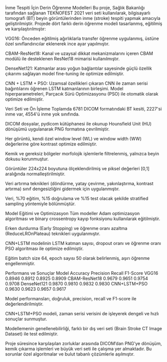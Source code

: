İnme Tespiti İçin Derin Öğrenme Modelleri
Bu proje, Sağlık Bakanlığı tarafından sağlanan TEKNOFEST 2021 veri seti kullanılarak, bilgisayarlı tomografi (BT) beyin görüntülerinden inme (stroke) tespiti yapmak amacıyla geliştirilmiştir. Projede dört farklı derin öğrenme modeli tasarlanmış, eğitilmiş ve karşılaştırılmıştır:

VGG16: Önceden eğitilmiş ağırlıklarla transfer öğrenme uygulanmış, üstüne özel sınıflandırıcılar eklenerek ince ayar yapılmıştır.

CBAM-ResNet18: Kanal ve uzaysal dikkat mekanizmalarını içeren CBAM modülü ile desteklenen ResNet18 mimarisi kullanılmıştır.

DenseNet121: Katmanlar arası yoğun bağlantılar sayesinde güçlü özellik çıkarımı sağlayan model fine-tuning ile optimize edilmiştir.

CNN + LSTM + PSO: Uzamsal özellikleri çıkaran CNN ile zaman serisi bağıntılarını öğrenen LSTM katmanlarının birleşimi. Model hiperparametreleri, Parçacık Sürü Optimizasyonu (PSO) ile otomatik olarak optimize edilmiştir.

Veri Seti ve Ön İşleme
Toplamda 6781 DICOM formatındaki BT kesiti, 2227'si inme var, 4554'ü inme yok sınıfında.

DICOM dosyalar, pydicom kütüphanesi ile okunup Hounsfield Unit (HU) dönüşümü uygulanarak PNG formatına çevrilmiştir.

Her görüntü, kendi özel window level (WL) ve window width (WW) değerlerine göre kontrast optimize edilmiştir.

Kemik ve gereksiz bölgeler morfolojik işlemlerle filtrelenmiş, yalnızca beyin dokusu korunmuştur.

Görüntüler 224x224 boyutuna ölçeklendirilmiş ve piksel değerleri [0,1] aralığında normalleştirilmiştir.

Veri artırma teknikleri (döndürme, yatay çevirme, yakınlaştırma, kontrast artırma) sınıf dengesizliğini gidermek için uygulanmıştır.

Veri, %70 eğitim, %15 doğrulama ve %15 test olacak şekilde stratified sampling yöntemiyle bölünmüştür.

Model Eğitimi ve Optimizasyon
Tüm modeller Adam optimizasyon algoritması ve binary crossentropy kayıp fonksiyonu kullanılarak eğitilmiştir.

Erken durdurma (Early Stopping) ve öğrenme oranı azaltma (ReduceLROnPlateau) teknikleri uygulanmıştır.

CNN+LSTM modelinin LSTM katman sayısı, dropout oranı ve öğrenme oranı PSO algoritması ile optimize edilmiştir.

Eğitim batch size 64, epoch sayısı 50 olarak belirlenmiş, aşırı öğrenme engellenmiştir.

Performans ve Sonuçlar
Model	Accuracy	Precision	Recall	F1-Score
VGG16	0.8946	0.8912	0.8925	0.8909
CBAM-ResNet18	0.9679	0.9651	0.9754	0.9708
DenseNet121	0.9870	0.9810	0.9832	0.9830
CNN+LSTM+PSO	0.9630	0.9623	0.9657	0.9617

Model performansları, doğruluk, precision, recall ve F1-score ile değerlendirilmiştir.

CNN+LSTM+PSO modeli, zaman serisi verisini de işleyerek dengeli ve hızlı sonuçlar sunmuştur.

Modellemenin genellenebilirliği, farklı bir dış veri seti (Brain Stroke CT Image Dataset) ile test edilmiştir.

Proje süresince karşılaşılan zorluklar arasında DICOM’dan PNG’ye dönüşüm, kemik çıkarma işlemleri ve büyük veri seti ile çalışma yer almaktadır. Bu sorunlar özel algoritmalar ve bulut tabanlı çözümlerle aşılmıştır.

